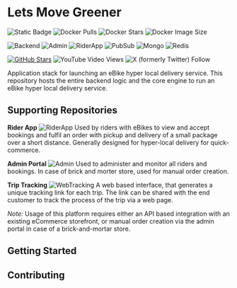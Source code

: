 # Lets Move Greener
![Static Badge](https://img.shields.io/badge/Read-Docs-blue)
![Docker Pulls](https://img.shields.io/docker/pulls/blobcity/db)
![Docker Stars](https://img.shields.io/docker/stars/blobcity/db)
![Docker Image Size](https://img.shields.io/docker/image-size/blobcity/db)

![Backend](https://img.shields.io/badge/Backend-NodeJS-red)
![Admin](https://img.shields.io/badge/Administration-React-orange)
![RiderApp](https://img.shields.io/badge/Rider%20App-React%20Native-yellow)
![PubSub](https://img.shields.io/badge/PubSub-Kafka-olive)
![Mongo](https://img.shields.io/badge/Storage-MongoDB-green)
![Redis](https://img.shields.io/badge/Cache-Redis-lime)

[![GitHub Stars](https://shields.io/github/stars/mpensystems?style=social)](https://github.com/mpensystems)
![YouTube Video Views](https://img.shields.io/youtube/views/r76OIfLlm10)
![X (formerly Twitter) Follow](https://img.shields.io/twitter/follow/MP_Ensystems)

Application stack for launching an eBike hyper local delivery service. This repository hosts the entire
backend logic and the core engine to run an eBike hyper local delivery service. 

## Supporting Repositories
**Rider App** ![RiderApp](https://img.shields.io/badge/React%20Native-yellow) Used by riders with eBikes to view and accept bookings and fulfil an order with pickup and delivery of a small package over a short distance. Generally designed for hyper-local delivery for quick-commerce.

**Admin Portal** ![Admin](https://img.shields.io/badge/React-orange) Used to administer and monitor all riders and bookings. In case of brick and morter store, used for manual order creation.

**Trip Tracking** ![WebTracking](https://img.shields.io/badge/React-green) A web based interface, that generates a unique tracking link for each trip. The link can be shared with the end customer
to track the process of the trip via a web page.

*Note:* Usage of this platform requires either an API based integration with an existing eCommerce storefront, or manual
order creation via the admin portal in case of a brick-and-mortar store. 

## Getting Started

## Contributing
